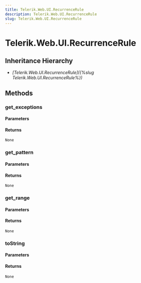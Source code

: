 ```yaml
---
title: Telerik.Web.UI.RecurrenceRule
description: Telerik.Web.UI.RecurrenceRule
slug: Telerik.Web.UI.RecurrenceRule
---
```


# Telerik.Web.UI.RecurrenceRule  

## Inheritance Hierarchy

* *[Telerik.Web.UI.RecurrenceRule]({%slug Telerik.Web.UI.RecurrenceRule%})*


## Methods

###  get_exceptions

#### Parameters

#### Returns

`None` 

### get_pattern

#### Parameters

#### Returns

`None` 

### get_range

#### Parameters

#### Returns

`None` 

### toString

#### Parameters

#### Returns

`None` 



